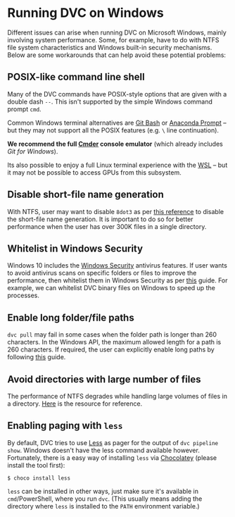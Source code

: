 # Running DVC on Windows

Different issues can arise when running DVC on Microsoft Windows, mainly
involving system performance. Some, for example, have to do with NTFS file
system characteristics and Windows built-in security mechanisms. Below are some
workarounds that can help avoid these potential problems:

## POSIX-like command line shell

Many of the DVC commands have POSIX-style options that are given with a double
dash `--`. This isn't supported by the simple Windows command prompt `cmd`.

Common Windows terminal alternatives are
[Git Bash](https://gitforwindows.org/#bash) or
[Anaconda Prompt](https://docs.anaconda.com/anaconda/user-guide/getting-started/#open-prompt-win)
– but they may not support all the POSIX features (e.g. `\` line continuation).

**We recommend the full [Cmder](https://cmder.net/) console emulator** (which
already includes _Git for Windows_).

Its also possible to enjoy a full Linux terminal experience with the
[WSL](https://blogs.windows.com/windowsdeveloper/2016/03/30/run-bash-on-ubuntu-on-windows/)
– but it may not be possible to access GPUs from this subsystem.

## Disable short-file name generation

With NTFS, user may want to disable `8dot3` as per
[this reference](<https://docs.microsoft.com/en-us/previous-versions/windows/it-pro/windows-server-2003/cc778996(v=ws.10)>)
to disable the short-file name generation. It is important to do so for better
performance when the user has over 300K files in a single directory.

## Whitelist in Windows Security

Windows 10 includes the
[Windows Security](https://support.microsoft.com/en-us/help/4013263/windows-10-stay-protected-with-windows-security)
antivirus features. If user wants to avoid antivirus scans on specific folders
or files to improve the performance, then whitelist them in Windows Security as
per
[this](https://support.microsoft.com/en-in/help/4028485/windows-10-add-an-exclusion-to-windows-security)
guide. For example, we can whitelist DVC binary files on Windows to speed up the
processes.

## Enable long folder/file paths

`dvc pull` may fail in some cases when the folder path is longer than 260
characters. In the Windows API, the maximum allowed length for a path is 260
characters. If required, the user can explicitly enable long paths by following
[this](https://blogs.msdn.microsoft.com/jeremykuhne/2016/07/30/net-4-6-2-and-long-paths-on-windows-10/)
guide.

## Avoid directories with large number of files

The performance of NTFS degrades while handling large volumes of files in a
directory.
[Here](https://stackoverflow.com/questions/197162/ntfs-performance-and-large-volumes-of-files-and-directories)
is the resource for reference.

## Enabling paging with `less`

By default, DVC tries to use [Less](<https://en.wikipedia.org/wiki/Less_(Unix)>)
as pager for the output of `dvc pipeline show`. Windows doesn't have the less
command available however. Fortunately, there is a easy way of installing `less`
via [Chocolatey](https://chocolatey.org/) (please install the tool first):

```dvc
$ choco install less
```

`less` can be installed in other ways, just make sure it's available in
`cmd`/PowerShell, where you run `dvc`. (This usually means adding the directory
where `less` is installed to the `PATH` environment variable.)
